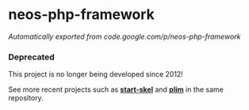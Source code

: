 # neos-php-framework
*Automatically exported from code.google.com/p/neos-php-framework*

### Deprecated
This project is no longer being developed since 2012!

See more recent projects such as **[start-skel](https://github.com/pedra/start-skel)** and **[plim](https://github.com/pedra/plim)** in the same repository.

